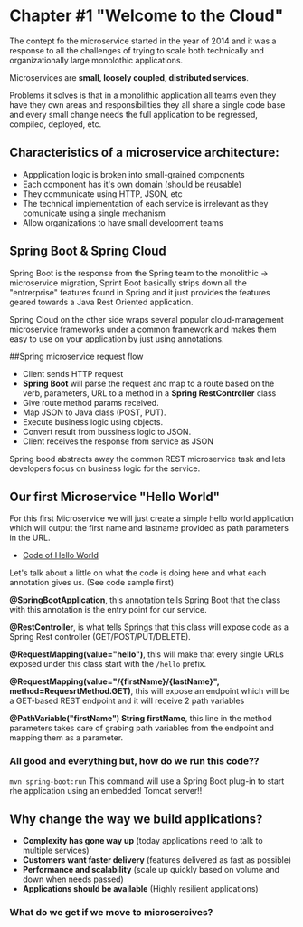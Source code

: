 # Chapter #1 "Welcome to the Cloud"
The contept fo the microservice started in the year of 2014 and it was a response to all the challenges of trying to scale both technically and organizationally large monolothic applications.

Microservices are **small, loosely coupled, distributed services**.

Problems it solves is that in a monolithic application all teams even they have they own areas and responsibilities they all share a single code base and every small change needs the full application to be regressed, compiled, deployed, etc.

## Characteristics of a microservice architecture:
- Appplication logic is broken into small-grained components
- Each component has it's own domain (should be reusable)
- They communicate using HTTP, JSON, etc
- The technical implementation of each service is irrelevant as they comunicate using a single mechanism
- Allow organizations to have small development teams

## Spring Boot & Spring Cloud

Spring Boot is the response from the Spring team to the monolithic -> microservice migration, Sprint Boot basically strips down all the "entrerprise" features found in Spring and it just provides the features geared towards a Java Rest Oriented application.

Spring Cloud on the other side wraps several popular cloud-management microservice frameworks under a common framework and makes them easy to use on your application by just using annotations.

##Spring microservice request flow
- Client sends HTTP request 
- **Spring Boot** will parse the request and map to a route based on the verb, parameters, URL to a method in a **Spring RestController** class
- Give route method params received.
- Map JSON to Java class (POST, PUT).
- Execute business logic using objects.
- Convert result from bussiness logic to JSON.
- Client receives the response from service as JSON

Spring bood abstracts away the common REST microservice task and lets developers focus on business logic for the service.

## Our first Microservice "Hello World"

For this first Microservice we will just create a simple hello world application which will output the first name and lastname provided as path parameters in the URL.


- [Code of Hello World](https://github.com/eddiarnoldo/Learn2021/blob/main/Spring%20Microservices/chapter1-code/demo/src/main/java/com/example/demo/HelloworldApplication.java)

Let's talk about a little on what the code is doing here and what each annotation gives us. (See code sample first)


**@SpringBootApplication**, this annotation tells Spring Boot that the class with this annotation is the entry point for our service.

**@RestController**, is what tells Springs that this class will expose code as a Spring Rest controller (GET/POST/PUT/DELETE). 

**@RequestMapping(value="hello")**, this will make that every single URLs exposed under this class start with the ```/hello``` prefix.

**@RequestMapping(value="/{firstName}/{lastName}", method=RequesrtMethod.GET)**, this will expose an endpoint which will be a GET-based REST endpoint and it will receive 2 path variables 

**@PathVariable("firstName") String firstName**, this line in the method parameters takes care of grabing path variables from the endpoint and mapping them as a parameter.

### All good and everything but, how do we run this code??

```mvn spring-boot:run``` This command will use a Spring Boot plug-in to start rhe application using an embedded Tomcat server!!


## Why change the way we build applications?
- **Complexity has gone way up** (today applications need to talk to multiple services)
- **Customers want faster delivery** (features delivered as fast as possible)
- **Performance and scalability** (scale up quickly based on volume and down when needs passed)
- **Applications should be available** (Highly resilient applications)


### What do we get if we move to microsercives?


